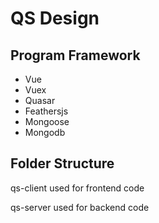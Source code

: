 # QS Design

## Program Framework

* Vue
* Vuex
* Quasar
* Feathersjs
* Mongoose
* Mongodb

## Folder Structure

qs-client used for frontend code

qs-server used for backend code